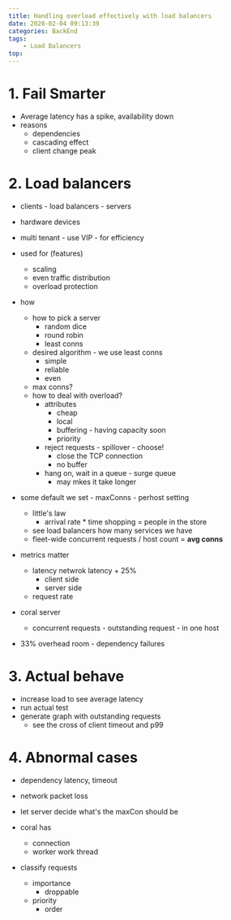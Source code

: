 ```yaml
---
title: Handling overload effectively with load balancers
date: 2020-02-04 09:13:39
categories: BackEnd
tags:
    - Load Balancers
top:
---
```

# 1. Fail Smarter 

+ Average latency has a spike, availability down
+ reasons 
    + dependencies 
    + cascading effect 
    + client change   peak 

# 2. Load balancers 

+ clients - load balancers - servers 
+ hardware devices 
+ multi tenant - use VIP - for efficiency 
+ used for (features)
    + scaling 
    + even traffic distribution 
    + overload protection
+ how
    + how to pick a server 
        + random dice 
        + round robin 
        + least conns 
    + desired algorithm - we use least conns 
        + simple 
        + reliable 
        + even 
    + max conns? 
    + how to deal with overload? 
        +  attributes 
            + cheap 
            + local 
            + buffering - having capacity soon 
            + priority 
        + reject requests  - spillover - choose! 
            + close the TCP connection 
            + no buffer 
        + hang on, wait in a queue - surge queue 
            + may mkes it take longer
+ some default we set - maxConns - perhost setting 
    + little's law 
        +  arrival rate * time shopping = people in the store 
    + see load balancers how many services we have 
    + fleet-wide concurrent requests / host count = **avg conns**


+ metrics matter 
    + latency netwrok latency + 25% 
        + client side 
        + server side 
    + request rate 
+ coral server 
    + concurrent requests - outstanding request - in one host 
+ 33% overhead room - dependency failures 


# 3. Actual behave 

+ increase load to see average latency 
+ run actual test 
+ generate graph with outstanding requests 
    + see the cross of client timeout and p99 

# 4. Abnormal cases 

+ dependency latency, timeout 
+ network  packet loss 


+ let server decide what's the maxCon should be 
+ coral has
    + connection 
    + worker  work thread 
+ classify requests 
    + importance 
        + droppable 
    + priority 
        + order  